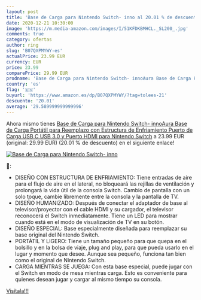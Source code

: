 ```yaml
---
layout: post
title: 'Base de Carga para Nintendo Switch- inno al 20.01 % de descuento'
date: 2020-12-21 10:30:00
image: 'https://m.media-amazon.com/images/I/51KFDKBMHCL._SL200_.jpg'
comments: true
category: ofertas
author: ring
slug: 'B07QXPMYWY-es'
actualPrice: 23.99 EUR
currency: EUR
price: 23.99
comparePrice: 29.99 EUR
prodname: 'Base de Carga para Nintendo Switch- innoAura Base de Carga Portátil para Reemplazo con Estructura de Enfriamiento  Puerto de Carga USB C  USB 3.0 y Puerto HDMI para Nintendo Switch'
country: 'es'
flag: '🇪🇸'
buyurl: 'https://www.amazon.es/dp/B07QXPMYWY/?tag=tolees-21'
descuento: '20.01'
average: '29.589999999999996'
---
```


Ahora mismo tienes [Base de Carga para Nintendo Switch- innoAura Base de Carga Portátil para Reemplazo con Estructura de Enfriamiento  Puerto de Carga USB C  USB 3.0 y Puerto HDMI para Nintendo Switch](https://www.amazon.es/dp/B07QXPMYWY/?tag=tolees-21) a 23.99 EUR (original: 29.99 EUR) (20.01 %  de descuento) en el siguiente enlace!

[![Base de Carga para Nintendo Switch- inno](https://m.media-amazon.com/images/I/51KFDKBMHCL._SL200_.jpg)](https://www.amazon.es/dp/B07QXPMYWY/?tag=tolees-21)

🔎:

- DISEÑO CON ESTRUCTURA DE ENFRIAMIENTO: Tiene entradas de aire para el flujo de aire en el lateral, no bloqueará las rejillas de ventilación y prolongará la vida útil de la consola Switch. Cambio de pantalla con un solo toque, cambie libremente entre la consola y la pantalla de TV.
- DISEÑO HUMANIZADO: Después de conectar el adaptador de base al televisor/proyector con el cable HDMI y su cargador, el televisor reconocerá el Switch inmediatamente. Tiene un LED para mostrar cuando está en el modo de visualización de TV en su botón.
- DISEÑO ESPECIAL: Base especialmente diseñada para reemplazar su base original del Nintendo Switch.
- PORTÁTIL Y LIGERO: Tiene un tamaño pequeño para que quepa en el bolsillo y en la bolsa de viaje, plug and play, para que pueda usarlo en el lugar y momento que desee. Aunque sea pequeño, funciona tan bien como el original de Nintendo Switch.
- CARGA MIENTRAS SE JUEGA: Con esta base especial, puede jugar con el Switch en modo de mesa mientras carga. Esto es conveniente para quienes desean jugar y cargar al mismo tiempo su consola.

[Visítala!!!](https://www.amazon.es/dp/B07QXPMYWY/?tag=tolees-21)
